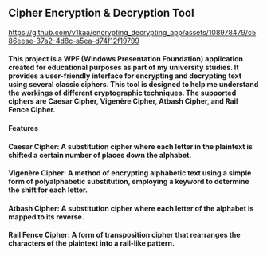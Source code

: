 ## Cipher Encryption & Decryption Tool



https://github.com/v1kaa/encrypting_decrypting_app/assets/108978479/c586eeae-37a2-4d8c-a5ea-d74f12f19799


#### This project is a WPF (Windows Presentation Foundation) application created for educational purposes as part of my university studies. It provides a user-friendly interface for encrypting and decrypting text using several classic ciphers. This tool is designed to help me understand the workings of different cryptographic techniques. The supported ciphers are Caesar Cipher, Vigenère Cipher, Atbash Cipher, and Rail Fence Cipher.

#### Features
#### Caesar Cipher: A substitution cipher where each letter in the plaintext is shifted a certain number of places down the alphabet.
#### Vigenère Cipher: A method of encrypting alphabetic text using a simple form of polyalphabetic substitution, employing a keyword to determine the shift for each letter.
#### Atbash Cipher: A substitution cipher where each letter of the alphabet is mapped to its reverse.
#### Rail Fence Cipher: A form of transposition cipher that rearranges the characters of the plaintext into a rail-like pattern.
